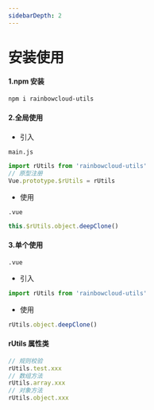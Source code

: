 ```yaml
---
sidebarDepth: 2
---
```


# 安装使用

#### 1.npm 安装

```sh
npm i rainbowcloud-utils
```

#### 2.全局使用

- 引入

`main.js`

```js
import rUtils from 'rainbowcloud-utils'
// 原型注册
Vue.prototype.$rUtils = rUtils
```

- 使用

`.vue `

```js
this.$rUtils.object.deepClone()
```

#### 3.单个使用

`.vue` 

- 引入

```js
import rUtils from 'rainbowcloud-utils'
```

- 使用

```js
rUtils.object.deepClone()
```

#### rUtils 属性类

```js
// 规则校验
rUtils.test.xxx
// 数组方法
rUtils.array.xxx
// 对象方法
rUtils.object.xxx
```


